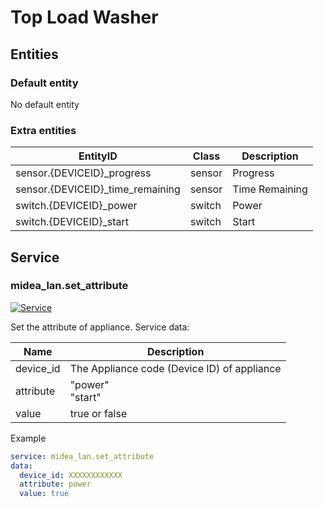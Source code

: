 # Top Load Washer

## Entities

### Default entity

No default entity

### Extra entities

| EntityID                          | Class  | Description    |
| --------------------------------- | ------ | -------------- |
| sensor.{DEVICEID}\_progress       | sensor | Progress       |
| sensor.{DEVICEID}\_time_remaining | sensor | Time Remaining |
| switch.{DEVICEID}\_power          | switch | Power          |
| switch.{DEVICEID}\_start          | switch | Start          |

## Service

### midea_lan.set_attribute

[![Service](https://my.home-assistant.io/badges/developer_call_service.svg)](https://my.home-assistant.io/redirect/developer_call_service/?service=midea_lan.set_attribute)

Set the attribute of appliance. Service data:

| Name      | Description                                 |
| --------- | ------------------------------------------- |
| device_id | The Appliance code (Device ID) of appliance |
| attribute | "power"<br/>"start"                         |
| value     | true or false                               |

Example

```yaml
service: midea_lan.set_attribute
data:
  device_id: XXXXXXXXXXXX
  attribute: power
  value: true
```
